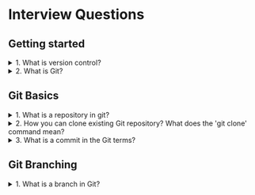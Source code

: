 # Interview Questions

## Getting started

<details>
<summary>1. What is version control?</summary>

>**Answer:**
> Version control is a system that records changes to a file or set of files over time 
> so that you can recall specific versions later. 
</details>  

</details>

<details>
<summary>2. What is Git?</summary>

>**Answer:**
> GIT is a distributed version control system and source code management
> (SCM) system with an emphasis to handle small and large projects with
> speed and efficiency.
</details>

## Git Basics

<details>
<summary>1. What is a repository in git?</summary>

>**Answer:**
> A repository contains a directory named .git, where git keeps all of
> its metadata for the repository. The content of the .git directory are
> private to git.

</details>

<details>
<summary>2. How you can clone existing Git repository? What does the 'git clone' command mean?</summary>

>**Answer:**
> Cloning a Git repository means we can create a local copy of the code
> provided by the developer. You can simply do it with a command line:
> git clone git://github.com/facebook/facebook-ios-sdk.git . and we can
> have the code in the facebook-ios-sdk directory.

</details>

<details>
<summary>3. What is a commit in the Git terms?</summary>

>**Answer:**
>A commit is the group of
> * Saved changes to the Git repository
> * This impacts history
> * Uniquely identified by a SHA-1 hash

</details>  

## Git Branching

<details>
<summary>1. What is a branch in Git?</summary>

>**Answer:**
> Branches can be thought of as a timeline with commits. By default, the
> master branch is the main, primary branch that we usually work with.
> HEAD is a pointer to the last commit on the current branch. Remote is
> simply a refine, or a pointer, to a related repository somewhere
> that's not local and that could be within local network or enterprise
> network or somewhere out on the internet. Some examples of places that
> might be hosting remote repositories would include GitHub, Gitlab,
> Bitbucket etc.

</details>
